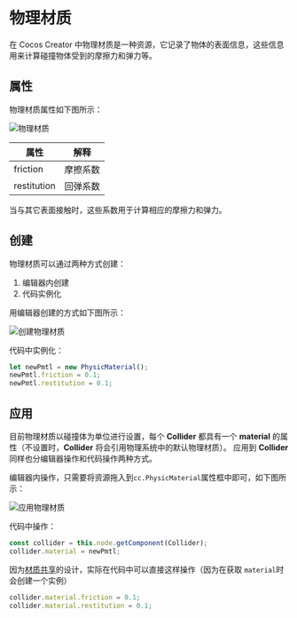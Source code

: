 # 物理材质

在 Cocos Creator 中物理材质是一种资源，它记录了物体的表面信息，这些信息用来计算碰撞物体受到的摩擦力和弹力等。

## 属性

物理材质属性如下图所示：

![物理材质](img/physic-material.jpg)

属性 | 解释
---|---
friction | 摩擦系数
restitution | 回弹系数

当与其它表面接触时，这些系数用于计算相应的摩擦力和弹力。

## 创建

物理材质可以通过两种方式创建：

1. 编辑器内创建
2. 代码实例化

用编辑器创建的方式如下图所示：

![创建物理材质](img/create-pmtl.jpg)

代码中实例化：

```ts
let newPmtl = new PhysicMaterial();
newPmtl.friction = 0.1;
newPmtl.restitution = 0.1;
```

## 应用

目前物理材质以碰撞体为单位进行设置，每个 __Collider__ 都具有一个 __material__ 的属性（不设置时，__Collider__ 将会引用物理系统中的默认物理材质）。
应用到 __Collider__ 同样也分编辑器操作和代码操作两种方式。

编辑器内操作，只需要将资源拖入到`cc.PhysicMaterial`属性框中即可，如下图所示：

![应用物理材质](img/apply-pmtl.jpg)

代码中操作：

```ts
const collider = this.node.getComponent(Collider);
collider.material = newPmtl;
```

因为[材质共享](physics-collider.md##物理材质)的设计，实际在代码中可以直接这样操作（因为在获取 `material`时会创建一个实例）

```ts
collider.material.friction = 0.1;
collider.material.restitution = 0.1;
```
